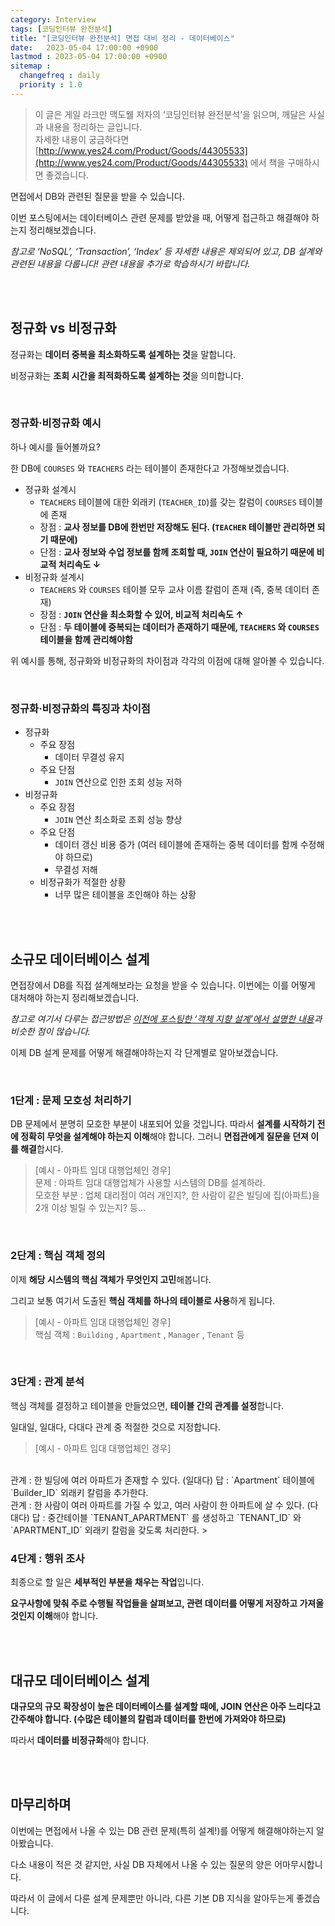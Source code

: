```yaml
---
category: Interview
tags: [코딩인터뷰 완전분석]
title: "[코딩인터뷰 완전분석] 면접 대비 정리 - 데이터베이스"
date:   2023-05-04 17:00:00 +0900
lastmod : 2023-05-04 17:00:00 +0900
sitemap :
  changefreq : daily
  priority : 1.0
---
```


> 이 글은 게일 라크만 맥도웰 저자의 ‘코딩인터뷰 완전분석’을 읽으며, 깨달은 사실과 내용을 정리하는 글입니다.  
자세한 내용이 궁금하다면 [http://www.yes24.com/Product/Goods/44305533](http://www.yes24.com/Product/Goods/44305533) 에서 책을 구매하시면 좋겠습니다.
> 

면접에서 DB와 관련된 질문을 받을 수 있습니다.

이번 포스팅에서는 데이터베이스 관련 문제를 받았을 때, 어떻게 접근하고 해결해야 하는지 정리해보겠습니다.

*참고로 ‘NoSQL’, ‘Transaction’, ‘Index’ 등 자세한 내용은 제외되어 있고, DB 설계와 관련된 내용을 다룹니다! 관련 내용을 추가로 학습하시기 바랍니다.*

<br/><br/>

## 정규화 vs 비정규화

정규화는 **데이터 중복을 최소화하도록 설계하는 것**을 말합니다.

비정규화는 **조회 시간을 최적화하도록 설계하는 것**을 의미합니다.

<br/>

### 정규화·비정규화 예시

하나 예시를 들어볼까요?

한 DB에 `COURSES` 와 `TEACHERS` 라는 테이블이 존재한다고 가정해보겠습니다.

- 정규화 설계시
    - `TEACHERS` 테이블에 대한 외래키 (`TEACHER_ID`)를 갖는 칼럼이 `COURSES` 테이블에 존재
    - 장점 : **교사 정보를 DB에 한번만 저장해도 된다. (`TEACHER` 테이블만 관리하면 되기 때문에)**
    - 단점 : **교사 정보와 수업 정보를 함께 조회할 때, `JOIN` 연산이 필요하기 때문에 비교적 처리속도 ↓**
- 비정규화 설계시
    - `TEACHERS` 와 `COURSES` 테이블 모두 교사 이름 칼럼이 존재 (즉, 중복 데이터 존재)
    - 장점 : **`JOIN` 연산을 최소화할 수 있어, 비교적 처리속도 ↑**
    - 단점 : **두 테이블에 중복되는 데이터가 존재하기 때문에, `TEACHERS` 와 `COURSES` 테이블을 함께 관리해야함**

위 예시를 통해, 정규화와 비정규화의 차이점과 각각의 이점에 대해 알아볼 수 있습니다.

<br/>

### 정규화·비정규화의 특징과 차이점

- 정규화
  - 주요 장점
    - 데이터 무결성 유지
  - 주요 단점
    - `JOIN` 연산으로 인한 조회 성능 저하
- 비정규화
  - 주요 장점
    - `JOIN` 연산 최소화로 조회 성능 향상
  - 주요 단점
    - 데이터 갱신 비용 증가 (여러 테이블에 존재하는 중복 데이터를 함께 수정해야 하므로)
    - 무결성 저해
  - 비정규화가 적절한 상황
    - 너무 많은 테이블을 조인해야 하는 상황

<br/><br/>

## 소규모 데이터베이스 설계

면접장에서 DB를 직접 설계해보라는 요청을 받을 수 있습니다. 이번에는 이를 어떻게 대처해야 하는지 정리해보겠습니다.

*참고로 여기서 다루는 접근방법은 [이전에 포스팅한 ‘객체 지향 설계’에서 설명한 내용](https://taegyunwoo.github.io/interview/Interview_OOD)과 비슷한 점이 많습니다.*

이제 DB 설계 문제를 어떻게 해결해야하는지 각 단계별로 알아보겠습니다.

<br/>

### 1단계 : 문제 모호성 처리하기

DB 문제에서 분명히 모호한 부분이 내포되어 있을 것입니다. 따라서 **설계를 시작하기 전에 정확히 무엇을 설계해야 하는지 이해**해야 합니다. 그러니 **면접관에게 질문을 던져 이를 해결**합시다.

> [예시 - 아파트 임대 대행업체인 경우]  
문제 : 아파트 임대 대행업체가 사용할 시스템의 DB를 설계하라.  
모호한 부분 : 업체 대리점이 여러 개인지?, 한 사람이 같은 빌딩에 집(아파트)을 2개 이상 빌릴 수 있는지? 등…
> 

<br/>

### 2단계 : 핵심 객체 정의

이제 **해당 시스템의 핵심 객체가 무엇인지 고민**해봅니다.

그리고 보통 여기서 도출된 **핵심 객체를 하나의 테이블로 사용**하게 됩니다.

> [예시 - 아파트 임대 대행업체인 경우]  
핵심 객체 : `Building` , `Apartment` , `Manager` , `Tenant` 등
> 

<br/>

### 3단계 : 관계 분석

핵심 객체를 결정하고 테이블을 만들었으면, **테이블 간의 관계를 설정**합니다.

일대일, 일대다, 다대다 관계 중 적절한 것으로 지정합니다.

> [예시 - 아파트 임대 대행업체인 경우]  
<br/>
관계 : 한 빌딩에 여러 아파트가 존재할 수 있다. (일대다)  
답 : `Apartment` 테이블에 `Builder_ID` 외래키 칼럼을 추가한다.  
<br/>
관계 : 한 사람이 여러 아파트를 가질 수 있고, 여러 사람이 한 아파트에 살 수 있다. (다대다)  
답 : 중간테이블 `TENANT_APARTMENT` 를 생성하고 `TENANT_ID` 와 `APARTMENT_ID` 외래키 칼럼을 갖도록 처리한다.
> 

<br/>

### 4단계 : 행위 조사

최종으로 할 일은 **세부적인 부분을 채우는 작업**입니다.

**요구사항에 맞춰 주로 수행될 작업들을 살펴보고, 관련 데이터를 어떻게 저장하고 가져올 것인지 이해**해야 합니다.

<br/><br/>

## 대규모 데이터베이스 설계

**대규모의 규모 확장성이 높은 데이터베이스를 설계할 때에, JOIN 연산은 아주 느리다고 간주해야 합니다. (수많은 테이블의 칼럼과 데이터를 한번에 가져와야 하므로)**

따라서 **데이터를 비정규화**해야 합니다.

<br/><br/>

## 마무리하며

이번에는 면접에서 나올 수 있는 DB 관련 문제(특히 설계!)를 어떻게 해결해야하는지 알아봤습니다.

다소 내용이 적은 것 같지만, 사실 DB 자체에서 나올 수 있는 질문의 양은 어마무시합니다.

따라서 이 글에서 다룬 설계 문제뿐만 아니라, 다른 기본 DB 지식을 알아두는게 좋겠습니다.